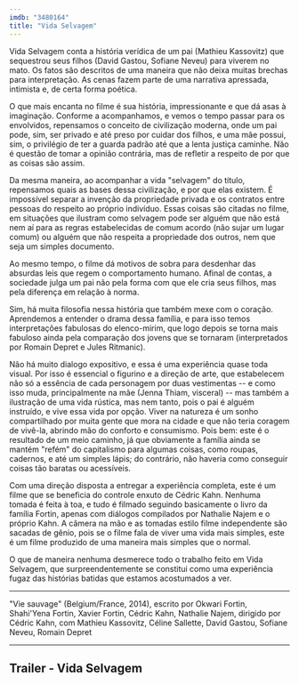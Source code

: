 ```yaml
---
imdb: "3480164"
title: "Vida Selvagem"
---
```

Vida Selvagem conta a história verídica de um pai (Mathieu Kassovitz) que sequestrou seus filhos (David Gastou, Sofiane Neveu) para viverem no mato. Os fatos são descritos de uma maneira que não deixa muitas brechas para interpretação. As cenas fazem parte de uma narrativa apressada, intimista e, de certa forma poética.

O que mais encanta no filme é sua história, impressionante e que dá asas à imaginação. Conforme a acompanhamos, e vemos o tempo passar para os envolvidos, repensamos o conceito de civilização moderna, onde um pai pode, sim, ser privado e até preso por cuidar dos filhos, e uma mãe possui, sim, o privilégio de ter a guarda padrão até que a lenta justiça caminhe. Não é questão de tomar a opinião contrária, mas de refletir a respeito de por que as coisas são assim.

Da mesma maneira, ao acompanhar a vida "selvagem" do título, repensamos quais as bases dessa civilização, e por que elas existem. É impossível separar a invenção da propriedade privada e os contratos entre pessoas do respeito ao próprio indivíduo. Essas coisas são citadas no filme, em situações que ilustram como selvagem pode ser alguém que não está nem aí para as regras estabelecidas de comum acordo (não sujar um lugar comum) ou alguém que não respeita a propriedade dos outros, nem que seja um simples documento.

Ao mesmo tempo, o filme dá motivos de sobra para desdenhar das absurdas leis que regem o comportamento humano. Afinal de contas, a sociedade julga um pai não pela forma com que ele cria seus filhos, mas pela diferença em relação à norma.

Sim, há muita filosofia nessa história que também mexe com o coração. Aprendemos a entender o drama dessa família, e para isso temos interpretações fabulosas do elenco-mirim, que logo depois se torna mais fabuloso ainda pela comparação dos jovens que se tornaram (interpretados por Romain Depret e Jules Ritmanic).

Não há muito dialogo expositivo, e essa é uma experiência quase toda visual. Por isso é essencial o figurino e a direção de arte, que estabelecem não só a essência de cada personagem por duas vestimentas -- e como isso muda, principalmente na mãe (Jenna Thiam, visceral) -- mas também a ilustração de uma vida rústica, mas nem tanto, pois o pai é alguém instruído, e vive essa vida por opção. Viver na natureza é um sonho compartilhado por muita gente que mora na cidade e que não teria coragem de vivê-la, abrindo mão do conforto e consumismo. Pois bem: este é o resultado de um meio caminho, já que obviamente a família ainda se mantém "refém" do capitalismo para algumas coisas,  como roupas, cadernos, e até um simples lápis; do contrário, não haveria como conseguir coisas tão baratas ou acessíveis.

Com uma direção disposta a entregar a experiência completa, este é um filme que se beneficia do controle enxuto de Cédric Kahn. Nenhuma tomada é feita à toa, e tudo é filmado seguindo basicamente o livro da família Fortin, apenas com diálogos compilados por Nathalie Najem e o próprio Kahn. A câmera na mão e as tomadas estilo filme independente são sacadas de gênio, pois se o filme fala de viver uma vida mais simples, este é um filme produzido de uma maneira mais simples que o normal.

O que de maneira nenhuma desmerece todo o trabalho feito em Vida Selvagem, que surpreendentemente se constitui como uma experiência fugaz das histórias batidas que estamos acostumados a ver.

<hr>"Vie sauvage" (Belgium/France, 2014), escrito por Okwari Fortin, Shahi'Yena Fortin, Xavier Fortin, Cédric Kahn, Nathalie Najem, dirigido por Cédric Kahn, com Mathieu Kassovitz, Céline Sallette, David Gastou, Sofiane Neveu, Romain Depret<hr>

<h2>Trailer - Vida Selvagem<h2>
